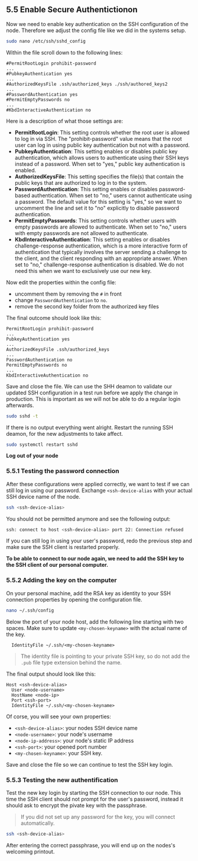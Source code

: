 ## 5.5 Enable Secure Authentictionon

Now we need to enable key authentication on the SSH configuration of the node. Therefore we adjust the config file like we did in the systems setup.

```sh
sudo nano /etc/ssh/sshd_config
```

Within the file scroll down to the following lines:

```text
#PermitRootLogin prohibit-password
...
#PubkeyAuthentication yes
...
#AuthorizedKeysFile .ssh/authorized_keys ./ssh/authored_keys2
...
#PasswordAuthentication yes
#PermitEmptyPasswords no
...
#KbdInteractiveAuthentication no
```

Here is a description of what those settings are:

- **PermitRootLogin**: This setting controls whether the root user is allowed to log in via SSH. The "prohibit-password" value means that the root user can log in using public key authentication but not with a password.
- **PubkeyAuthentication**: This setting enables or disables public key authentication, which allows users to authenticate using their SSH keys instead of a password. When set to "yes," public key authentication is enabled.
- **AuthorizedKeysFile**: This setting specifies the file(s) that contain the public keys that are authorized to log in to the system.
- **PasswordAuthentication**: This setting enables or disables password-based authentication. When set to "no," users cannot authenticate using a password. The default value for this setting is "yes," so we want to uncomment the line and set it to "no" explicitly to disable password authentication.
- **PermitEmptyPasswords**: This setting controls whether users with empty passwords are allowed to authenticate. When set to "no," users with empty passwords are not allowed to authenticate.
- **KbdInteractiveAuthentication**: This setting enables or disables challenge-response authentication, which is a more interactive form of authentication that typically involves the server sending a challenge to the client, and the client responding with an appropriate answer. When set to "no," challenge-response authentication is disabled. We do not need this when we want to exclusively use our new key.

Now edit the properties within the config file:

- uncomment them by removing the `#` in front
- change `PasswordAuthentication` to `no`.
- remove the second key folder from the authorized key files

The final outcome should look like this:

```text
PermitRootLogin prohibit-password
...
PubkeyAuthentication yes
...
AuthorizedKeysFile .ssh/authorized_keys
...
PasswordAuthentication no
PermitEmptyPasswords no
...
KbdInteractiveAuthentication no
```

Save and close the file. We can use the SHH deamon to validate our updated SSH configuration in a test run before we apply the change in production. This is important as we will not be able to do a regular login afterwards.

```sh
sudo sshd -t
```

If there is no output everything went alright. Restart the running SSH deamon, for the new adjustments to take affect.

```sh
sudo systemctl restart sshd
```

**Log out of your node**

### 5.5.1 Testing the password connection

After these configurations were applied correctly, we want to test if we can still log in using our password. Exchange `<ssh-device-alias` with your actual SSH device name of the node.

```sh
ssh <ssh-device-alias>
```

You should not be permitted anymore and see the following output:

```sh
ssh: connect to host <ssh-device-alias> port 22: Connection refused
```

If you can still log in using your user's password, redo the previous step and make sure the SSH client is restarted properly.

**To be able to connect to our node again, we need to add the SSH key to the SSH client of our personal computer.**

### 5.5.2 Adding the key on the computer

On your personal machine, add the RSA key as identity to your SSH connection properties by opening the configuration file.

```sh
nano ~/.ssh/config
```

Below the port of your node host, add the following line starting with two spaces. Make sure to update `<my-chosen-keyname>` with the actual name of the key.

```text
  IdentityFile ~/.ssh/<my-chosen-keyname>
```

> The identity file is pointing to your private SSH key, so do not add the `.pub` file type extension behind the name.

The final output should look like this:

```text
Host <ssh-device-alias>
  User <node-username>
  HostName <node-ip>
  Port <ssh-port>
  IdentityFile ~/.ssh/<my-chosen-keyname>
```

Of corse, you will see your own properties:

- `<ssh-device-alias>`: your nodes SSH device name
- `<node-username>`: your node's username
- `<node-ip-address>`: your node's static IP address
- `<ssh-port>`: your opened port number
- `<my-chosen-keyname>`: your SSH key.

Save and close the file so we can continue to test the SSH key login.

### 5.5.3 Testing the new authentification

Test the new key login by starting the SSH connection to our node. This time the SSH client should not prompt for the user's password, instead it should ask to encrypt the pivate key with the passphrase.

> If you did not set up any password for the key, you will connect automatically.

```sh
ssh <ssh-device-alias>
```

After entering the correct passphrase, you will end up on the nodes's welcoming printout.
